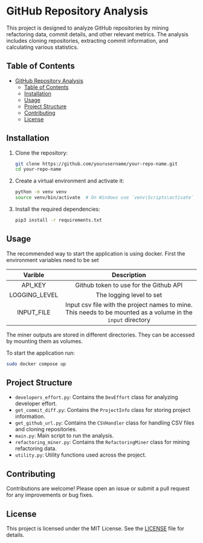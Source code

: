 # GitHub Repository Analysis

This project is designed to analyze GitHub repositories by mining refactoring data, commit details, and other relevant metrics. The analysis includes cloning repositories, extracting commit information, and calculating various statistics.

## Table of Contents

- [GitHub Repository Analysis](#github-repository-analysis)
  - [Table of Contents](#table-of-contents)
  - [Installation](#installation)
  - [Usage](#usage)
  - [Project Structure](#project-structure)
  - [Contributing](#contributing)
  - [License](#license)

## Installation

1. Clone the repository:

    ```sh
    git clone https://github.com/yourusername/your-repo-name.git
    cd your-repo-name
    ```

2. Create a virtual environment and activate it:

    ```sh
    python -m venv venv
    source venv/bin/activate  # On Windows use `venv\Scripts\activate`
    ```

3. Install the required dependencies:

    ```sh
    pip3 install -r requirements.txt
    ```

## Usage

The recommended way to start the application is using docker. First the environment variables need to be set

|  Varible   | Description    |
| :---: | :---: |
| API_KEY  | Github token to use for the Github API     |
|LOGGING_LEVEL| The logging level to set|
|INPUT_FILE|Input csv file with the project names to mine. This needs to be mounted as a volume in the `input` directory|

The miner outputs are stored in different directories. They can be accessed by mounting them as volumes. 

To start the application run:
    
```bash
sudo docker compose up
```

## Project Structure

- `developers_effort.py`: Contains the `DevEffort` class for analyzing developer effort.
- `get_commit_diff.py`: Contains the `ProjectInfo` class for storing project information.
- `get_github_url.py`: Contains the `CSVHandler` class for handling CSV files and cloning repositories.
- `main.py`: Main script to run the analysis.
- `refactoring_miner.py`: Contains the `RefactoringMiner` class for mining refactoring data.
- `utility.py`: Utility functions used across the project.

## Contributing

Contributions are welcome! Please open an issue or submit a pull request for any improvements or bug fixes.

## License

This project is licensed under the MIT License. See the [LICENSE](LICENSE) file for details.